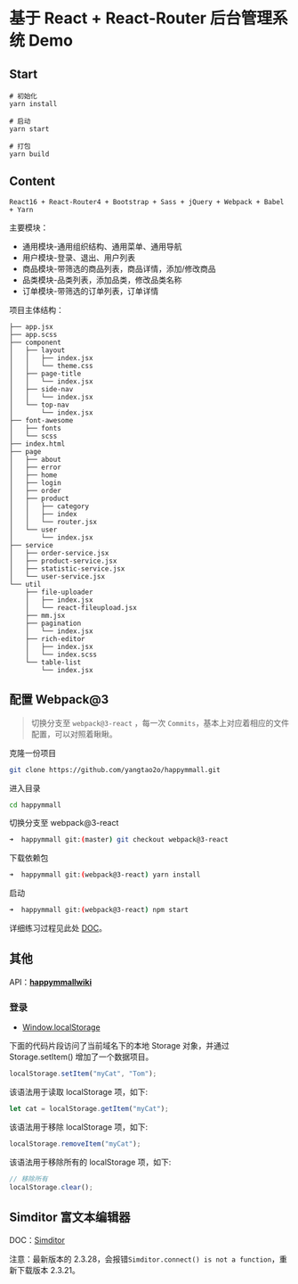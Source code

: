 # 基于 React + React-Router 后台管理系统 Demo

## Start

```shell
# 初始化
yarn install

# 启动
yarn start

# 打包
yarn build
```

## Content

`React16 + React-Router4 + Bootstrap + Sass + jQuery + Webpack + Babel + Yarn`

主要模块：

- 通用模块-通用组织结构、通用菜单、通用导航
- 用户模块-登录、退出、用户列表
- 商品模块-带筛选的商品列表，商品详情，添加/修改商品
- 品类模块-品类列表，添加品类，修改品类名称
- 订单模块-带筛选的订单列表，订单详情

项目主体结构：

```tree
├── app.jsx
├── app.scss
├── component
│   ├── layout
│   │   ├── index.jsx
│   │   └── theme.css
│   ├── page-title
│   │   └── index.jsx
│   ├── side-nav
│   │   └── index.jsx
│   └── top-nav
│       └── index.jsx
├── font-awesome
│   ├── fonts
│   └── scss
├── index.html
├── page
│   ├── about
│   ├── error
│   ├── home
│   ├── login
│   ├── order
│   ├── product
│   │   ├── category
│   │   ├── index
│   │   └── router.jsx
│   └── user
│       └── index.jsx
├── service
│   ├── order-service.jsx
│   ├── product-service.jsx
│   ├── statistic-service.jsx
│   └── user-service.jsx
└── util
    ├── file-uploader
    │   ├── index.jsx
    │   └── react-fileupload.jsx
    ├── mm.jsx
    ├── pagination
    │   └── index.jsx
    ├── rich-editor
    │   ├── index.jsx
    │   └── index.scss
    └── table-list
        └── index.jsx
```

## 配置 Webpack@3

> 切换分支至 `webpack@3-react` ，每一次 `Commits`，基本上对应着相应的文件配置，可以对照着瞅瞅。

克隆一份项目

```bash
git clone https://github.com/yangtao2o/happymmall.git
```

进入目录

```bash
cd happymmall
```

切换分支至 webpack@3-react

```bash
➜  happymmall git:(master) git checkout webpack@3-react
```

下载依赖包

```bash
➜  happymmall git:(webpack@3-react) yarn install
```

启动

```bash
➜  happymmall git:(webpack@3-react) npm start
```

详细练习过程见此处 [DOC](https://github.com/yangtao2o/happymmall/tree/webpack%403-react)。

## 其他

API：**[happymmallwiki](https://gitee.com/imooccode/happymmallwiki/wikis/Home)**

### 登录

- [Window.localStorage](https://developer.mozilla.org/zh-CN/docs/Web/API/Window/localStorage)

下面的代码片段访问了当前域名下的本地 Storage 对象，并通过 Storage.setItem() 增加了一个数据项目。

```js
localStorage.setItem("myCat", "Tom");
```

该语法用于读取 localStorage 项，如下:

```js
let cat = localStorage.getItem("myCat");
```

该语法用于移除 localStorage 项，如下:

```js
localStorage.removeItem("myCat");
```

该语法用于移除所有的 localStorage 项，如下:

```js
// 移除所有
localStorage.clear();
```

## Simditor 富文本编辑器

DOC：[Simditor](https://simditor.tower.im/docs/doc-usage.html)

注意：最新版本的 2.3.28，会报错`Simditor.connect() is not a function`，重新下载版本 2.3.21。
